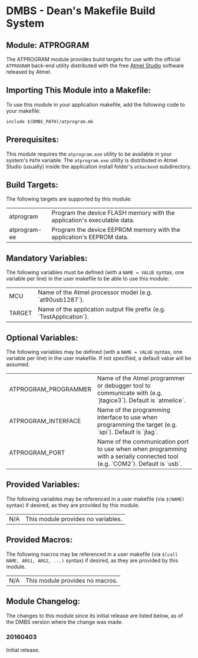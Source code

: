 DMBS - Dean's Makefile Build System
===================================


Module: ATPROGRAM
-----------------

The ATPROGRAM module provides build targets for use with the official
`ATPROGRAM` back-end utility distributed with the free
[Atmel Studio](http://www.atmel.com) software released by Atmel.

## Importing This Module into a Makefile:

To use this module in your application makefile, add the following code to your
makefile:

    include $(DMBS_PATH)/atprogram.mk

## Prerequisites:

This module requires the `atprogram.exe` utility to be available in your
system's `PATH` variable. The `atprogram.exe` utility is distributed in Atmel
Studio (usually) inside the application install folder's `atbackend`
subdirectory.

## Build Targets:

The following targets are supported by this module:

<table>
 <tbody>
   <tr>
    <td>atprogram</td>
    <td>Program the device FLASH memory with the application's executable data.</td>
   </tr>
   <tr>
    <td>atprogram-ee</td>
    <td>Program the device EEPROM memory with the application's EEPROM data.</td>
   </tr>
 </tbody>
</table>

## Mandatory Variables:

The following variables must be defined (with a `NAME = VALUE` syntax, one
variable per line) in the user makefile to be able to use this module:

<table>
 <tbody>
   <tr>
    <td>MCU</td>
    <td>Name of the Atmel processor model (e.g. `at90usb1287`).</td>
   </tr>
   <tr>
    <td>TARGET</td>
    <td>Name of the application output file prefix (e.g. `TestApplication`).</td>
   </tr>
 </tbody>
</table>

## Optional Variables:

The following variables may be defined (with a `NAME = VALUE` syntax, one
variable per line) in the user makefile. If not specified, a default value will
be assumed.

<table>
 <tbody>
   <tr>
    <td>ATPROGRAM_PROGRAMMER</td>
    <td>Name of the Atmel programmer or debugger tool to communicate with (e.g. `jtagice3`). Default is `atmelice`.</td>
   </tr>
   <tr>
    <td>ATPROGRAM_INTERFACE</td>
    <td>Name of the programming interface to use when programming the target (e.g. `spi`). Default is `jtag`.</td>
   </tr>
   <tr>
    <td>ATPROGRAM_PORT</td>
    <td>Name of the communication port to use when when programming with a serially connected tool (e.g. `COM2`). Default is `usb`.</td>
   </tr>
 </tbody>
</table>

## Provided Variables:

The following variables may be referenced in a user makefile (via `$(NAME)`
syntax) if desired, as they are provided by this module.

<table>
 <tbody>
   <tr>
    <td>N/A</td>
    <td>This module provides no variables.</td>
   </tr>
 </tbody>
</table>

## Provided Macros:

The following macros may be referenced in a user makefile (via
`$(call NAME, ARG1, ARG2, ...)` syntax) if desired, as they are provided by
this module.

<table>
 <tbody>
   <tr>
    <td>N/A</td>
    <td>This module provides no macros.</td>
   </tr>
 </tbody>
</table>

## Module Changelog:

The changes to this module since its initial release are listed below, as of the
DMBS version where the change was made.

### 20160403
Initial release.
